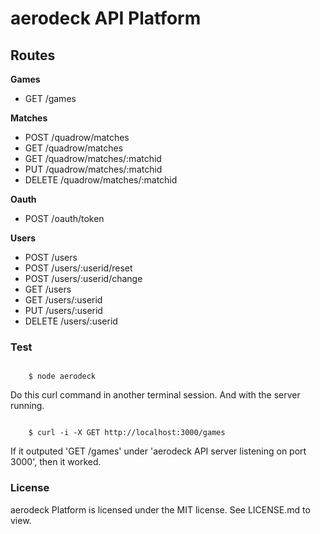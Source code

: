 <h1>aerodeck API Platform</h1>

<h2>Routes</h2>
<p><b>Games</b></p>
<ul>
	<li>
		GET /games
	</li>
</ul>
<p><b>Matches</b></p>
<ul>
	<li>
		POST /quadrow/matches
	</li>
	<li>
		GET /quadrow/matches
	</li>
	<li>
		GET /quadrow/matches/:matchid
	</li>
	<li>
		PUT /quadrow/matches/:matchid
	</li>
	<li>
		DELETE /quadrow/matches/:matchid
	</li>
</ul>
<p><b>Oauth</b></p>
<ul>
	<li>
		POST /oauth/token
	</li>
</ul>
<p><b>Users</b></p>
<ul>
	<li>
		POST /users
	</li>
	<li>
		POST /users/:userid/reset
	</li>
	<li>
		POST /users/:userid/change
	</li>
	<li>
		GET /users
	</li>
	<li>
		GET /users/:userid
	</li>
	<li>
		PUT /users/:userid
	</li>
	<li>
		DELETE /users/:userid
	</li>
</ul>
<h3>Test</h3>
<code>
	$ node aerodeck 
</code>

<p>Do this curl command in another terminal session. And with the server running.</p>

<code>
	$ curl -i -X GET http://localhost:3000/games
</code>

<p>If it outputed 'GET /games' under 'aerodeck API server listening on port 3000', then it worked.</p>
<h3>License</h3>
<p>aerodeck Platform is licensed under the MIT license. See LICENSE.md to view.</p> 